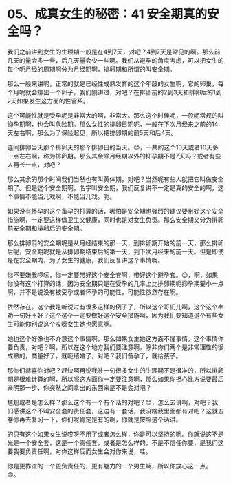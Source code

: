 # 05、成真女生的秘密：41 安全期真的安全吗？

我们之前讲到女生的生理期一般是在4到7天，对吧？4到7天是常见的啊。那么前几天的量会多一些，后几天量会少一些啊。我们从避孕的角度考虑，可以把女生的每个呃月经的周期啊分为月经期啊，排卵期和所谓的叫安全期。

那么一般来讲呢，正常的就是已经性成熟发育的这个年龄的女生啊，它的卵巢，每个月呢就会排出一个卵子，我们刚讲过，对吧？在排卵前的2到3天和排卵后的1到2天如果发生这方面的性官系。

这个可能性就是受孕呢是非常大的啊，非常大。那么这个时候呢，一般呃常规的叫抑孕期啊，也会叫危险期。那么女性的排卵日期呢，一般在下次月经来之前的14天左右啊，那么为了保险起见，所以把排卵期的前5天和后4天。

连同排卵当天那个排卵天的那个排卵日的当天。😊，一共的这个10天或者10天多一点左右啊，称为排卵期。那么其余除月经期以外的抑孕期不是7天吗？或者有些人再长一点，对吧？

那么其余的那个时间我们当然也有叫黄体期，对吧？当然呢有些人就把它叫做安全期了。但是这个安全期啊，名字叫安全期，我们反复讲不一定是真的安全的啊，这个事情不能当儿戏啊，不能当儿戏。呃。

如果没有怀孕的这个备孕的打算的话，哪怕是安全期也强烈的建议要带好这个安全措施啊，一定要这样做卫生又健康，同时也是对女生负责。那么安全期又分为排卵前安全期和排卵后的安全期。

那么排卵前的安全期呢是从月经结束的那一天，到排卵期开始的前一天，那么排卵后呢，安全期呢就是从排卵期结束后的第一天，到下次月经来的前一天。但是即使是在安全期内，为了女生的健康，我们反复讲这个事情啊。

你不要嫌我啰嗦，你一定要带好这个安全套啊，带好这个避孕套。😊，啊，如果你没有这个打算的话，因为安全期只是在受孕的几率上比排卵期呃抑孕期要小一点啊，并不是说没有被受孕或者怀孕的可能性，可能性依然存在啊。

依然存在。这个我是听说过有很多这样的例子了，所以这个哥们儿啊，这个这个奉劝一句好不好？这个这个一定要做好这个安全措施啊，因为我们要知道这个有些女生可能你别说这个哎呀女生她也愿意啊。

她也这个好像也不介意这个事情啊，那么如果女生她这方面不懂事情，这个事情你要负责，对吧？啊，所以在这个地方我们要注意啊，除非你们两个是非常理性的很成熟的，商量好了，就呃结婚了，对吧？我们备孕了，就给孩子。

那你们恭喜你对吧？赶快啊再说我补一句很多女生的生理期不是很准的，所以排卵期是很难计算的啊，所以呢这方面你一定要注意啊，那么如果你担心比方说要最后亲明那一步，你突然之间拿出的东西来是不是会对吧？

尴尬或者是怎么样？那么这个有一个有个话的对吧？😊，怎么去讲啊，对吧？我们感讲这个不叫安全套的责任套，这边有一套话，我没啥我里面都有对吧？这就五卷你再去复习一下，你们呢肯定是有的啊，你就是按照这个话讲。

的只有这个如果女生说哎呀不用了或者怎么样，你是可以坚持的啊。你就说这不是光是一个安全套，这是一个责任套，或者是怎么样的，不是不信任你要，是我们这要我要负责任啊，对你这样反而女生会对你来说，哇。

你是更靠谱的一个更负责任的，更有魅力的一个男生啊，所以你放心这一点。😊。